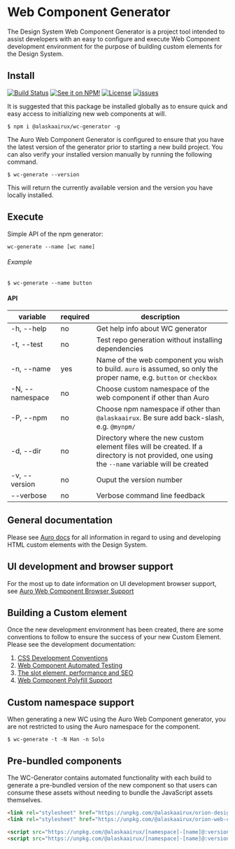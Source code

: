 # Web Component Generator

The Design System Web Component Generator is a project tool intended to assist developers with an easy to configure and execute Web Component development environment for the purpose of building custom elements for the Design System.

## Install

[![Build Status](https://img.shields.io/travis/AlaskaAirlines/WC-Generator.svg?branch=master&style=for-the-badge)](https://travis-ci.org/github/AlaskaAirlines/WC-Generator)
[![See it on NPM!](https://img.shields.io/npm/v/@alaskaairux/wc-generator.svg?style=for-the-badge&color=orange)](https://www.npmjs.com/package/@alaskaairux/wc-generator)
[![License](https://img.shields.io/npm/l/@alaskaairux/wc-generator.svg?color=blue&style=for-the-badge)](https://www.apache.org/licenses/LICENSE-2.0)
[![issues](https://img.shields.io/github/issues-raw/AlaskaAirlines/WC-Generator?style=for-the-badge)](https://github.com/AlaskaAirlines/WC-Generator/issues)

It is suggested that this package be installed globally as to ensure quick and easy access to initializing new web components at will.

```shell
$ npm i @alaskaairux/wc-generator -g
```

The Auro Web Component Generator is configured to ensure that you have the latest version of the generator prior to starting a new build project. You can also verify your installed version manually by running the following command.

```shell
$ wc-generate --version
```

This will return the currently available version and the version you have locally installed.

## Execute

Simple API of the npm generator:

```
wc-generate --name [wc name]
```

###### Example

```shell
$ wc-generate --name button
```

#### API

| variable | required | description |
|----|----|----|
| -h, --help | no | Get help info about WC generator |
| -t, --test | no | Test repo generation without installing dependencies |
| -n, --name | yes | Name of the web component you wish to build. `auro` is assumed, so only the proper name, e.g. `button` or `checkbox` |
| -N, --namespace | no | Choose custom namespace of the web component if other than Auro |
| -P, --npm | no | Choose npm namespace if other than `@alaskaairux`. Be sure add back-slash, e.g. `@mynpm/` |
| -d, --dir | no | Directory where the new custom element files will be created. If a directory is not provided, one using the `--name` variable will be created |
| -v, --version | no | Ouput the version number |
| --verbose | no | Verbose command line feedback |


## General documentation

Please see [Auro docs](https://github.com/AlaskaAirlines/auro_docs) for all information in regard to using and developing HTML custom elements with the Design System.

## UI development and browser support

For the most up to date information on UI development browser support, see [Auro Web Component Browser Support](https://auro.alaskaair.com/support/browsersSupport)

## Building a Custom element

Once the new development environment has been created, there are some conventions to follow to ensure the success of your new Custom Element. Please see the development documentation:

1. [CSS Development Conventions](http://auro.alaskaair.com/support/css-conventions)
1. [Web Component Automated Testing](http://auro.alaskaair.com/support/tests)
1. [The slot element, performance and SEO](http://auro.alaskaair.com/support/slots)
1. [Web Component Polyfill Support](http://auro.alaskaair.com/support/polyfill)

## Custom namespace support

When generating a new WC using the Auro Web Component generator, you are not restricted to using the Auro namespace for the component.

```shell
$ wc-generate -t -N Han -n Solo
```

## Pre-bundled components

The WC-Generator contains automated functionality with each build to generate a pre-bundled version of the new component so that users can consume these assets without needing to bundle the JavaScript assets themselves.

```html
<link rel="stylesheet" href="https://unpkg.com/@alaskaairux/orion-design-tokens@:version/dist/tokens/CSSTokenProperties.css" />
<link rel="stylesheet" href="https://unpkg.com/@alaskaairux/orion-web-core-style-sheets@:version/dist/bundled/baseline.css" />

<script src="https://unpkg.com/@alaskaairux/[namespace]-[name]@:version/dist/polyfills.js"></script>
<script src="https://unpkg.com/@alaskaairux/[namespace]-[name]@:version/dist/[namespace]-[name]__bundled.js"></script>
```
